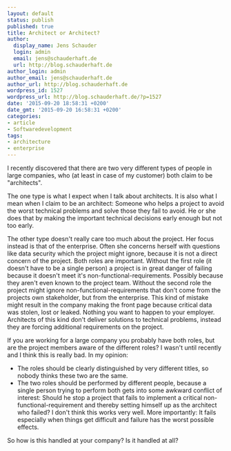 ```yaml
---
layout: default
status: publish
published: true
title: Architect or Architect?
author:
  display_name: Jens Schauder
  login: admin
  email: jens@schauderhaft.de
  url: http://blog.schauderhaft.de
author_login: admin
author_email: jens@schauderhaft.de
author_url: http://blog.schauderhaft.de
wordpress_id: 1527
wordpress_url: http://blog.schauderhaft.de/?p=1527
date: '2015-09-20 18:58:31 +0200'
date_gmt: '2015-09-20 16:58:31 +0200'
categories:
- article
- Softwaredevelopment
tags:
- architecture
- enterprise
---
```

I recently discovered that there are two very different types of people in large companies, who
  (at least in case of my customer) both claim to be "architects".

The one type is what I expect when I talk about architects. It is
also what I mean when I claim to be an architect: Someone who helps
a project to avoid the worst technical problems and solve those they
fail to avoid. He or she does that by making the important technical
decisions early enough but not too early.

The other type doesn't really care too much about the project. Her focus instead is
that of the enterprise. Often she concerns herself with questions like data security
which the project might ignore, because it is not a direct concern of the project.
Both roles are important. Without the first role (it doesn't have to be a single person)
a project is in great danger of failing because it doesn't meet it's non-functional-requirements.
Possibly because they aren't even known to the project team. Without the second role the project
might ignore non-functional-requirements that don't come from the projects own stakeholder, but
from the enterprise. This kind of mistake might result in the company making the front page
because critical data was stolen, lost or leaked. Nothing you want to happen to your
employer. Architects of this kind don't deliver solutions to technical problems,
instead they are forcing additional requirements on the project.

If you are working for a large company you probably have both roles, but are the
project members aware of the different roles? I wasn't until recently and I think
this is really bad. In my opinion:

* The roles should be clearly distinguished by very different titles, so nobody thinks these two are the same.
* The two roles should be performed by different people, because a single person trying to perform both gets into some awkward conflict of interest: Should he stop a project that fails to implement a critical non-functional-requirement and thereby setting himself up as the architect who failed? I don't think this works very well. More importantly: It fails especially  when things get difficult and failure has the worst possible effects.

So how is this handled at your company? Is it handled at all?
